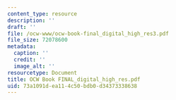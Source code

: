 ```yaml
---
content_type: resource
description: ''
draft: ''
file: /ocw-www/ocw-book-final_digital_high_res3.pdf
file_size: 72078600
metadata:
  caption: ''
  credit: ''
  image_alt: ''
resourcetype: Document
title: OCW Book FINAL_digital_high_res.pdf
uid: 73a1091d-ea11-4c50-bdb0-d34373338638
---
```

